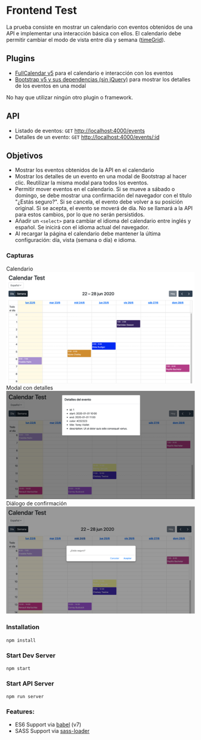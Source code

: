 # Frontend Test

La prueba consiste en mostrar un calendario con eventos obtenidos de una API e implementar una interacción básica con ellos.
El calendario debe permitir cambiar el modo de vista entre día y semana ([timeGrid](https://fullcalendar.io/docs/timegrid-view)).

## Plugins
- [FullCalendar v5](https://fullcalendar.io) para el calendario e interacción con los eventos
- [Bootstrap v5 y sus dependencias (sin jQuery)](https://v5.getbootstrap.com) para mostrar los detalles de los eventos en una modal
  
No hay que utilizar ningún otro plugin o framework.

## API
- Listado de eventos: `GET` [http://localhost:4000/events](http://localhost:4000/events)
- Detalles de un evento: `GET` [http://localhost:4000/events/:id](http://localhost:4000/events/1)

## Objetivos
- Mostrar los eventos obtenidos de la API en el calendario
- Mostrar los detalles de un evento en una modal de Bootstrap al hacer clic. Reutilizar la misma modal para todos los eventos.
- Permitir mover eventos en el calendario. Si se mueve a sábado o domingo, se debe mostrar una confirmación del navegador con el título "¿Estás seguro?". Si se cancela, el evento debe volver a su posición original. Si se acepta, el evento se moverá de día. No se llamará a la API para estos cambios, por lo que no serán persistidos.
- Añadir un `<select>` para cambiar el idioma del calendario entre inglés y español. Se inicirá con el idioma actual del navegador.
- Al recargar la página el calendario debe mantener la última configuración: día, vista (semana o día) e idioma.

### Capturas
Calendario
![calendar](screenshots/calendar.png)
Modal con detalles
![modal](screenshots/details-modal.png)
Diálogo de confirmación
![confirm](screenshots/confirm.png)


### Installation

```
npm install
```

### Start Dev Server

```
npm start
```

### Start API Server
```
npm run server
```

### Features:

* ES6 Support via [babel](https://babeljs.io/) (v7)
* SASS Support via [sass-loader](https://github.com/jtangelder/sass-loader)

